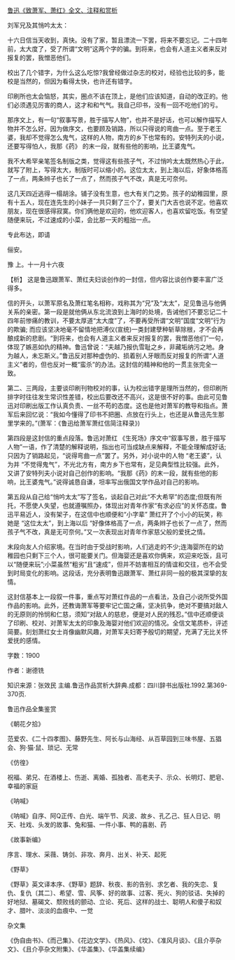 [鲁迅《致萧军、萧红》全文、注释和赏析](https://www.vrrw.net/wx/9495.html)

刘军兄及其悄吟太太：

十六日信当天收到，真快。没有了家，暂且漂流一下罢，将来不要忘记。二十四年前，太大度了，受了所谓“文明”这两个字的骗。到将来，也会有人道主义者来反对报复的罢，我憎恶他们。

校出了几个错字，为什么这么吃惊?我曾经做过杂志的校对，经验也比较的多，能校是当然的，但因为看得太快，也许还有错字。

印刷所也太会恼怒，其实，圈点不该在顶上，是他们应该知道，自动的改正的。他们必须遇见厉害的商人，这才和和气气。我自己印书，没有一回不吃他们的亏。

那序文上，有一句“叙事写景，胜于描写人物”，也并不是好话，也可以解作描写人物并不怎么好。因为做序文，也要顾及销路，所以只得说的弯曲一点。至于老王婆，我却不觉得怎么鬼气，这样的人物，南方的乡下也常有的。安特列夫的小说，还要写得怕人，我那《药》 的末一段，就有些他的影响，比王婆鬼气。

我不大希罕亲笔签名制版之类，觉得这有些孩子气，不过悄吟太太既然热心于此，就写了附上，写得太大，制版时可以缩小的。这位太太，到上海以后，好象体格高了一点，两条辫子也长了一点了，然而孩子气不改，真是无可奈何。

这几天四近逃得一榻胡涂。铺子没有生意，也大有关门之势。孩子的幼稚园里，原有十五人，现在连先生的小妹子一共只剩了三个了，要关门大吉也说不定。他喜欢朋友，现在很感得寂寞。你们俩他是欢迎的，他欢迎客人，也喜欢留吃饭。有空望随便来玩，不过速成的小菜，会比那一天的粗拙一点。

专此布达，即请

俪安。

豫 上。十一月十六夜



【析】 这是鲁迅跟萧军、萧红夫妇谈创作的一封信，但内容比谈创作要丰富广泛得多。

信的开头，以萧军原名及萧红笔名相称，戏称其为“兄”及“太太”，足见鲁迅与他俩关系的亲密。第一段是就他俩从东北流浪到上海时的处境，告诫他们不要忘记二十四年前惨痛的教训，不要太厚道“太大度”了，不要再受所谓“文明”国度“文明”行为的欺骗; 而应该坚决地毫不留情地把溥仪(宣统)一类封建孽种斩草除根，才不会再酿成新的悲剧。“到将来，也会有人道主义者来反对报复的罢，我憎恶他们”一句，体现了嫉恶如仇的精神。鲁迅曾说：“夫越乃报仇雪耻之乡，非藏垢纳污之地。身为越人，未忘斯义。”鲁迅反对那种虚伪的、损着别人牙眼而反对报复的所谓“人道主义”者的，但也反对一概“蛮杀”的办法。这封信的精神和他的一贯主张完全一致。

第二、三两段，主要谈印刷刊物校对的事，认为校出错字是理所当然的，但印刷所排字时往往发生常识性差错，校出后要改还不高兴，这是很不好的事。由此可见鲁迅对印刷出版工作认真负责、一丝不苟的态度。这也是他对萧军的教导和指点。萧军后来回忆说：“我如今懂得了印书不把圈、点放在行头上，也还是从鲁迅先生那里学来的。”(萧军：《鲁迅给萧军萧红信简注释录》)

第四段是这封信的重点段落。鲁迅对萧红 《生死场》序文中“叙事写景，胜于描写人物”一语，作了清楚的解释说明，指出也可当成缺点来解释，不能全理解成好话;只因为了销路起见，“说得弯曲一点”罢了。另外，对小说中的人物 “老王婆”，认为并 “不觉得鬼气”，不光北方有，南方乡下也常有，足见典型性比较强。此外，又讲了安特列夫小说对自己创作的影响。“我那《药》的末一段，就有些他的影响，比王婆鬼气。”说得诚恳自谦，坦率写出俄国文学作品对自己的影响。

第五段从自己给“悄吟太太”写了签名，谈起自己对此“不大希罕”的态度;但既有所托，不愿使人失望，也就遵嘱照办，体现出对青年作家“有求必应”的关怀态度。鲁迅平易近人，没有架子，在这信中也顺便和“小字辈” 萧红开了个小小的玩笑，称她是 “这位太太”，到上海以后 “好像体格高了一点，两条辫子也长了一点了，然而孩子气不改，真是无可奈何。”又一次表现出对青年作家慈父般的爱抚之情。

末段向友人介绍家境。在当时由于受战时影响，人们逃走的不少;连海婴所在的幼稚园也只剩下三个人，很可能要关门。但海婴还是喜欢你俩来，欢迎来吃饭，且可以“随便来玩”;小菜虽然“粗劣”且“速成”，但并不妨害相互的情谊和交往，也不会受到时局变化的影响。这段话，充分表明鲁迅跟萧军、萧红非同一般的极其深挚的友情。

这封信基本上一段叙一件事，重点写对萧红作品的一点看法，及自己小说所受外国作品的影响。此外，还教诲萧军等要牢记亡国之痛，坚决抗争，绝对不要搞对敌人的无原则的怜悯和仁慈，须知“对敌人的慈悲，便是对人民的残忍。”信中还顺便谈了印刷、校对、对萧军太太的印象及海婴对他们欢迎的情况。全信文笔质朴，评述简要。刻划萧红女士肖像幽默风趣，对萧军夫妇寄予殷切的期望，充满了无比关怀爱抚的感情。

字数：1900

作者：谢德铣

知识来源：张效民 主编.鲁迅作品赏析大辞典.成都：四川辞书出版社.1992.第369-370页.

鲁迅作品全集鉴赏

《朝花夕拾》

范爱农、《二十四孝图》、藤野先生、阿长与山海经、从百草园到三味书屋、五猖会、狗·猫·鼠、琐记、无常

《仿徨》

祝福、弟兄、在酒楼上、伤逝、离婚、孤独者、高老夫子、示众、长明灯、肥皂、幸福的家庭

《呐喊》

《呐喊》自序、阿Q正传、白光、端午节、风波、故乡、孔乙己、狂人日记、明天、社戏、头发的故事、兔和猫、一件小事、鸭的喜剧、药

《故事新编》

序言、理水、采薇、铸剑、非攻、奔月、出关、补天、起死

《野草》

《野草》英文译本序、《野草》题辞、秋夜、影的告别、求乞者、我的失恋、复仇、复仇〔其二〕、希望、雪、风筝、好的故事、过客、死火、狗的驳诘、失掉的好地狱、墓碣文、颓败线的颤动、立论、死后、这样的战士、聪明人和傻子和奴才、腊叶、淡淡的血痕中、一觉

杂文集

《伪自由书》、《而己集》、《花边文学》、《热风》、《坟》、《准风月谈》、《且介亭杂文》、《且介亭杂文附集》、《华盖集》、《华盖集续编》

